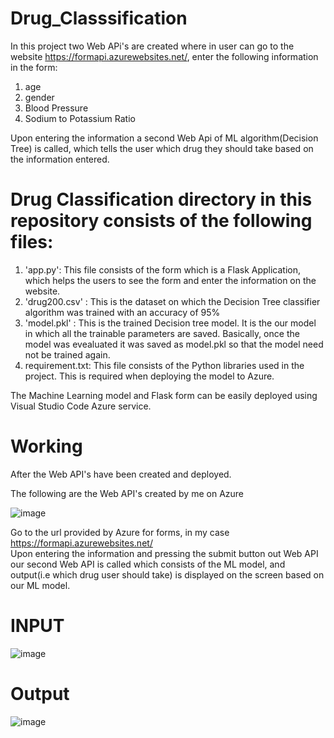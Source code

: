 # Drug_Classsification

In this project two Web APi's are created where in user can go to the website https://formapi.azurewebsites.net/, enter the following information in the form:

1) age
2) gender
3) Blood Pressure
4) Sodium to Potassium Ratio

Upon entering the information a second Web Api of ML algorithm(Decision Tree) is called, which tells the user which drug they should take based on the information entered.

# Drug Classification directory in this repository consists of the following files:

1) 'app.py': This file consists of the form which is a Flask Application, which helps the users to see the form and enter the information on the website.
2) 'drug200.csv' : This is the dataset on which the Decision Tree classifier algorithm was trained with an accuracy of 95%
3)  'model.pkl' : This is the trained Decision tree model. It is the our model in which all the trainable parameters are saved. Basically, once the model was evealuated it was saved as model.pkl so that the model need not be trained again.
4)  requirement.txt: This file consists of the Python libraries used in the project. This is required when deploying the model to Azure.

The Machine Learning model and Flask form can be easily deployed using Visual Studio Code Azure service.

# Working

After the Web API's have been created and deployed. 

The following are the Web API's created by me on Azure <br>

![image](https://user-images.githubusercontent.com/59137011/149164026-8184cb7a-891e-441c-8fdf-c52b8a05f257.png)


Go to the url provided by Azure for forms, in my case https://formapi.azurewebsites.net/ <br>
Upon entering the information and pressing the submit button out Web API our second Web API is called which consists of the ML model, and output(i.e which drug user should take) is displayed on the screen based on our  ML model.<br>

# INPUT

![image](https://user-images.githubusercontent.com/59137011/149164252-0d6b27cd-de0b-4bd4-9c95-d6e66fbe33f8.png)

# Output

![image](https://user-images.githubusercontent.com/59137011/149164361-2672d9de-5b30-409b-baae-0abb3f17a0cc.png)





